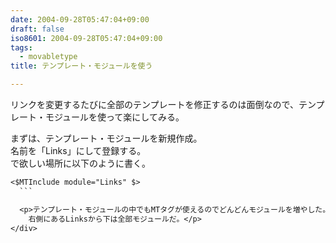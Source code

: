 ```yaml
---
date: 2004-09-28T05:47:04+09:00
draft: false
iso8601: 2004-09-28T05:47:04+09:00
tags:
  - movabletype
title: テンプレート・モジュールを使う

---
```


<div class="entry-body">
  <p>リンクを変更するたびに全部のテンプレートを修正するのは面倒なので、テンプレート・モジュールを使って楽にしてみる。</p>

  <p>まずは、テンプレート・モジュールを新規作成。<br />
    名前を「Links」にして登録する。<br />
    で欲しい場所に以下のように書く。</p>

  ```default
  <$MTInclude module="Links" $>
    ```

    <p>テンプレート・モジュールの中でもMTタグが使えるのでどんどんモジュールを増やした。<br />
      右側にあるLinksから下は全部モジュールだ。</p>
</div>
